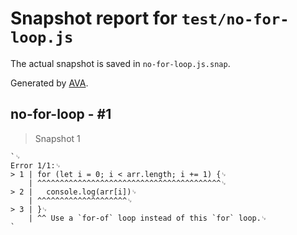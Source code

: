 # Snapshot report for `test/no-for-loop.js`

The actual snapshot is saved in `no-for-loop.js.snap`.

Generated by [AVA](https://avajs.dev).

## no-for-loop - #1

> Snapshot 1

    `␊
    Error 1/1:␊
    > 1 | for (let i = 0; i < arr.length; i += 1) {␊
        | ^^^^^^^^^^^^^^^^^^^^^^^^^^^^^^^^^^^^^^^^^␊
    > 2 | 	console.log(arr[i])␊
        | ^^^^^^^^^^^^^^^^^^^^␊
    > 3 | }␊
        | ^^ Use a `for-of` loop instead of this `for` loop.␊
    `

